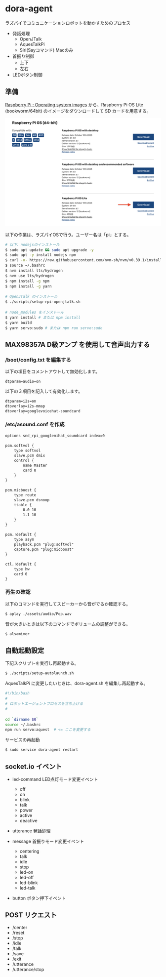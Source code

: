 # dora-agent

ラズパイでコミュニケーションロボットを動かすためのプロセス

- 発話処理
  - OpenJTalk
  - AquesTalkPi
  - Siri(Sayコマンド) Macのみ
- 首振り制御
  - 上下
  - 左右
- LEDボタン制御

## 準備

[Raspberry Pi : Operating system images](https://www.raspberrypi.com/software/operating-systems/) から、Raspberry Pi OS Lite (bookworm/64bit) のイメージをダウンロードして SD カードを用意する。

![Raspberry Pi OS](./img/raspi-os-image.png)

以下の作業は、ラズパイOSで行う。ユーザー名は「pi」とする。

```sh
# 以下、nodejsのインストール
$ sudo apt update && sudo apt upgrade -y
$ sudo apt -y install nodejs npm
$ curl -o- https://raw.githubusercontent.com/nvm-sh/nvm/v0.39.1/install.sh | bash
$ source ~/.bashrc
$ nvm install lts/hydrogen
$ nvm use lts/hydrogen
$ npm install -g npm
$ npm install -g yarn

# OpenJTalk のインストール
$ ./scripts/setup-rpi-openjtalk.sh

# node_modules をインストール
$ yarn install # または npm install
$ yarn build
$ yarn servo:sudo # または npm run servo:sudo
```

## MAX98357A D級アンプ を使用して音声出力する

### /boot/config.txt を編集する

以下の項目をコメントアウトして無効化します。

```
dtparam=audio=on
```

以下の３項目を記入して有効化します。

```
dtparam=i2s=on
dtoverlay=i2s-mmap
dtoverlay=googlevoicehat-soundcard
```

### /etc/asound.conf を作成

```
options snd_rpi_googlemihat_soundcard index=0

pcm.softvol {
    type softvol
    slave.pcm dmix
    control {
        name Master
        card 0
    }
}

pcm.micboost {
    type route
    slave.pcm dsnoop
    ttable {
        0.0 10
        1.1 10
    }
}

pcm.!default {
    type asym
    playback.pcm "plug:softvol"
    capture.pcm "plug:micboost"
}

ctl.!default {
    type hw
    card 0
}
```

### 再生の確認

以下のコマンドを実行してスピーカーから音がでるか確認する。

```sh
$ aplay ./assets/audio/Pop.wav
```

音が大きいときは以下のコマンドでボリュームの調整ができる。

```sh
$ alsamixer
```

## 自動起動設定

下記スクリプトを実行し再起動する。

```sh
$ ./scripts/setup-autolaunch.sh
```

AquesTalkPi に変更したいときは、dora-agent.sh を編集し再起動する。

```sh
#!/bin/bash
#
# ロボットエージェントプロセスを立ち上げる
#

cd `dirname $0`
source ~/.bashrc
npm run servo:aquest  # <= ここを変更する
```

サービスの再起動

```sh
$ sudo service dora-agent restart
```

## socket.io イベント

- led-command LED点灯モード変更イベント
  - off
  - on
  - blink
  - talk
  - power
  - active
  - deactive

- utterance 発話処理

- message 首振りモード変更イベント
  - centering
  - talk
  - idle
  - stop
  - led-on
  - led-off
  - led-blink
  - led-talk

- button ボタン押下イベント

## POST リクエスト

  - /center
  - /reset
  - /stop
  - /idle
  - /talk
  - /save
  - /exit
  - /utterance
  - /utterance/stop
